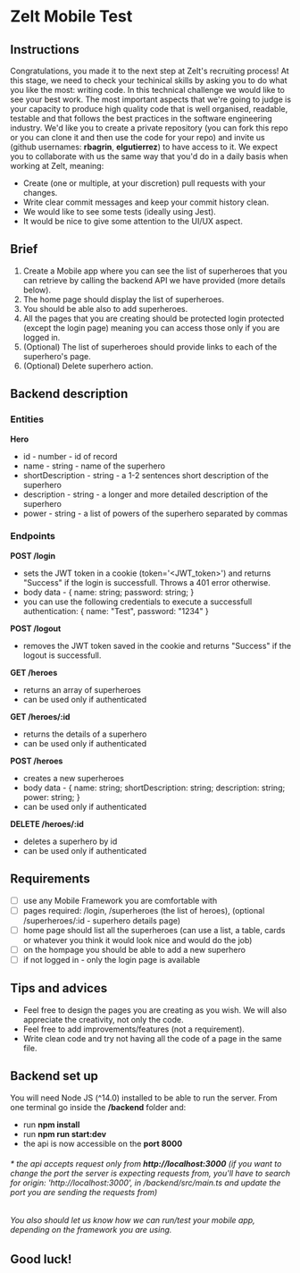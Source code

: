 # Zelt Mobile Test
## Instructions
Congratulations, you made it to the next step at Zelt's recruiting process! At this stage, we need to check your techinical skills by asking you to do what you like the most: writing code. In this technical challenge we would like to see your best work. The most important aspects that we're going to judge is your capacity to produce high quality code that is well organised, readable, testable and that follows the best practices in the software engineering industry. We'd like you to create a private repository (you can fork this repo or you can clone it and then use the code for your repo) and invite us (github usernames: **rbagrin**, **elgutierrez**) to have access to it. We expect you to collaborate with us the same way that you'd do in a daily basis when working at Zelt, meaning:

* Create (one or multiple, at your discretion) pull requests with your changes.
* Write clear commit messages and keep your commit history clean.
* We would like to see some tests (ideally using Jest).
* It would be nice to give some attention to the UI/UX aspect.

## Brief
1. Create a Mobile app where you can see the list of superheroes that you can retrieve by calling the backend API we have provided (more details below).
2. The home page should display the list of superheroes.
3. You should be able also to add superheroes.
4. All the pages that you are creating should be protected login protected (except the login page) meaning you can access those only if you are logged in.
5. (Optional) The list of superheroes should provide links to each of the superhero's page.
6. (Optional) Delete superhero action.

## Backend description
### Entities
**Hero**
* id - number - id of record
* name - string - name of the superhero
* shortDescription - string - a 1-2 sentences short description of the superhero
* description - string - a longer and more detailed description of the superhero
* power - string - a list of powers of the superhero separated by commas

### Endpoints
**POST /login** 
* sets the JWT token in a cookie (token='<JWT_token>') and returns "Success" if the login is successfull. Throws a 401 error otherwise.
* body data - { name: string; password: string; }
* you can use the following credentials to execute a successfull authentication: { name: "Test", password: "1234" }

**POST /logout**
* removes the JWT token saved in the cookie and returns "Success" if the logout is successfull.


**GET /heroes**
* returns an array of superheroes
* can be used only if authenticated

**GET /heroes/:id**
* returns the details of a superhero
* can be used only if authenticated

**POST /heroes**
* creates a new superheroes
* body data - { name: string; shortDescription: string; description: string; power: string; }
* can be used only if authenticated

**DELETE /heroes/:id**
* deletes a superhero by id
* can be used only if authenticated

## Requirements
- [ ] use any Mobile Framework you are comfortable with
- [ ] pages required: /login, /superheroes (the list of heroes), (optional /superheroes/:id - superhero details page)
- [ ] home page should list all the superheroes (can use a list, a table, cards or whatever you think it would look nice and would do the job)
- [ ] on the hompage you should be able to add a new superhero
- [ ] if not logged in - only the login page is available

## Tips and advices
* Feel free to design the pages you are creating as you wish. We will also appreciate the creativity, not only the code.
* Feel free to add improvements/features (not a requirement).
* Write clean code and try not having all the code of a page in the same file.

## Backend set up
You will need Node JS (^14.0) installed to be able to run the server. 
From one terminal go inside the **/backend** folder and:
* run **npm install**
* run **npm run start:dev**
* the api is now accessible on the **port 8000**

###### * the api accepts request only from **http://localhost:3000** (if you want to change the port the server is expecting requests from, you'll have to search for *origin: 'http://localhost:3000',* in /backend/src/main.ts and update the port you are sending the requests from)

###### You also should let us know how we can run/test your mobile app, depending on the framework you are using.

## Good luck!
